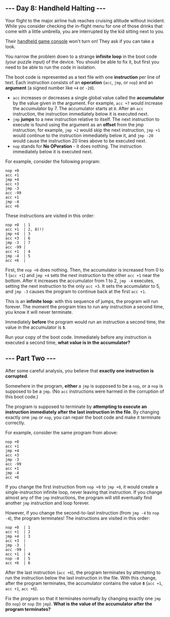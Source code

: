 <article>
<h2>--- Day 8: Handheld Halting ---</h2>

Your flight to the major airline hub reaches cruising altitude without incident. While you consider checking the in-flight menu for one of those drinks that come with a little umbrella, you are interrupted by the kid sitting next to you.

Their <a href="https://en.wikipedia.org/wiki/Handheld_game_console">handheld game console</a> won't turn on! They ask if you can take a look.

You narrow the problem down to a strange <strong>infinite loop</strong> in the boot code (your puzzle input) of the device. You should be able to fix it, but first you need to be able to run the code in isolation.

The boot code is represented as a text file with one <strong>instruction</strong> per line of text. Each instruction consists of an <strong>operation</strong> (`acc`, `jmp`, or `nop`) and an <strong>argument</strong> (a signed number like `+4` or `-20`).

* `acc` increases or decreases a single global value called the <strong>accumulator</strong> by the value given in the argument. For example, `acc +7` would increase the accumulator by 7. The accumulator starts at `0`. After an `acc` instruction, the instruction immediately below it is executed next.
* `jmp` <strong>jumps</strong> to a new instruction relative to itself. The next instruction to execute is found using the argument as an <strong>offset</strong> from the jmp instruction; for example, `jmp +2` would skip the next instruction, `jmp +1` would continue to the instruction immediately below it, and `jmp -20` would cause the instruction 20 lines above to be executed next.
* `nop` stands for <strong>No OPeration</strong> - it does nothing. The instruction immediately below it is executed next.

For example, consider the following program:

```
nop +0
acc +1
jmp +4
acc +3
jmp -3
acc -99
acc +1
jmp -4
acc +6
```

These instructions are visited in this order:

```
nop +0  | 1
acc +1  | 2, 8(!)
jmp +4  | 3
acc +3  | 6
jmp -3  | 7
acc -99 |
acc +1  | 4
jmp -4  | 5
acc +6  |
```

First, the `nop +0` does nothing. Then, the accumulator is increased from 0 to 1 (`acc +1`) and `jmp +4` sets the next instruction to the other `acc +1` near the bottom. After it increases the accumulator from 1 to 2, `jmp -4` executes, setting the next instruction to the only `acc +3`. It sets the accumulator to 5, and `jmp -3` causes the program to continue back at the first `acc +1`.

This is an <strong>infinite loop</strong>: with this sequence of jumps, the program will run forever. The moment the program tries to run any instruction a second time, you know it will never terminate.

Immediately <strong>before</strong> the program would run an instruction a second time, the value in the accumulator is <strong>`5`</strong>.

Run your copy of the boot code. Immediately before any instruction is executed a second time, <strong>what value is in the accumulator?</strong>
</article>

<article>
<h2>--- Part Two ---</h2>

After some careful analysis, you believe that <strong>exactly one instruction is corrupted</strong>.

Somewhere in the program, <strong>either</strong> a `jmp` is supposed to be a `nop`, or a `nop` is supposed to be a `jmp`. (No `acc` instructions were harmed in the corruption of this boot code.)

The program is supposed to terminate by <strong>attempting to execute an instruction immediately after the last instruction in the file</strong>. By changing exactly one `jmp` or `nop`, you can repair the boot code and make it terminate correctly.

For example, consider the same program from above:

```
nop +0
acc +1
jmp +4
acc +3
jmp -3
acc -99
acc +1
jmp -4
acc +6
```

If you change the first instruction from `nop +0` to `jmp +0`, it would create a single-instruction infinite loop, never leaving that instruction. If you change almost any of the `jmp` instructions, the program will still eventually find another `jmp` instruction and loop forever.

However, if you change the second-to-last instruction (from `jmp -4` to `nop -4`), the program terminates! The instructions are visited in this order:

```
nop +0  | 1
acc +1  | 2
jmp +4  | 3
acc +3  |
jmp -3  |
acc -99 |
acc +1  | 4
nop -4  | 5
acc +6  | 6
```

After the last instruction (`acc +6`), the program terminates by attempting to run the instruction below the last instruction in the file. With this change, after the program terminates, the accumulator contains the value <strong>`8`</strong> (`acc +1`, `acc +1`, `acc +6`).

Fix the program so that it terminates normally by changing exactly one `jmp` (to `nop`) or `nop` (to `jmp`). <strong>What is the value of the accumulator after the program terminates?</strong>
</article>
